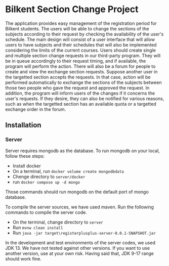 # Bilkent Section Change Project

The application provides easy management of the registration period for Bilkent students. The users will be able to change the sections of the subjects according to their request by checking the availability of the user's schedule. The main design will consist of a user interface that will allow users to have subjects and their schedules that will also be implemented considering the limits of the current courses. Users should create single and multiple section change requests in our third-party program. They will be in queue accordingly to their request timing, and if available, the program will perform the action. There will also be a forum for people to create and view the exchange section requests. Suppose another user in the targetted section accepts the requests. In that case, action will be performed automatically to exchange the sections of the subjects between those two people who gave the request and approved the request. In addition, the program will inform users of the changes if it concerns the user's requests. If they desire, they can also be notified for various reasons, such as when the targetted section has an available quota or a targetted exchange order in the forum.

## Installation

### Server

Server requires mongodb as the database. To run mongodb on your local, follow these steps:

   * Install docker
   * On a terminal, run `docker volume create mongodbdata`
   * Chenge directory to `server/docker`
   * run `docker compose up -d mongo`

Those commands should run mongodb on the default port of mongo database.

To compile the server sources, we have used maven. Run the following commands to compile the server code.

   * On the terminal, change directory to `server`
   * Run `mvnw clean install`
   * Run `java -jar target\registerplusplus-server-0.0.1-SNAPSHOT.jar`

In the development and test environments of the server codes, we used JDK 13. We have not tested against other versions. If you want to use another version, use at your own risk.
Having said that, JDK 9-17 range should work fine.
